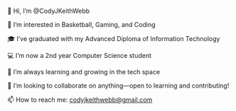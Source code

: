 👋 Hi, I’m @CodyJKeithWebb

👀 I’m interested in Basketball, Gaming, and Coding

🎓 I’ve graduated with my Advanced Diploma of Information Technology

💻 I’m now a 2nd year Computer Science student

🌱 I’m always learning and growing in the tech space

💞️ I’m looking to collaborate on anything—open to learning and contributing!

📫 How to reach me: codyjkeithwebb@gmail.com
